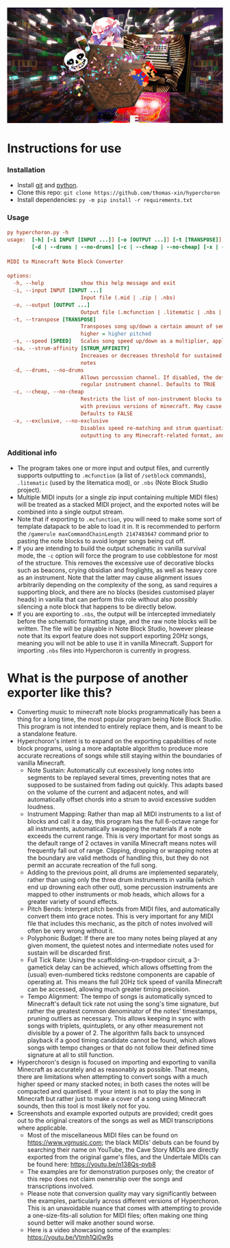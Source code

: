 ![thumbnail](https://raw.githubusercontent.com/thomas-xin/hyperchoron/refs/heads/main/thumb.jpg)
# Instructions for use
### Installation
- Install [git](https://github.com/git-guides/install-git) and [python](https://www.python.org).
- Clone this repo:
`git clone https://github.com/thomas-xin/hyperchoron`
- Install dependencies:
`py -m pip install -r requirements.txt`
### Usage
```ini
py hyperchoron.py -h
usage:  [-h] [-i INPUT [INPUT ...]] [-o [OUTPUT ...]] [-t [TRANSPOSE]] [-s [SPEED]] [-sa [STRUM_AFFINITY]]
        [-d | --drums | --no-drums] [-c | --cheap | --no-cheap] [-x | --exclusive | --no-exclusive]

MIDI to Minecraft Note Block Converter

options:
  -h, --help            show this help message and exit
  -i, --input INPUT [INPUT ...]
                        Input file (.mid | .zip | .nbs)
  -o, --output [OUTPUT ...]
                        Output file (.mcfunction | .litematic | .nbs | .org)
  -t, --transpose [TRANSPOSE]
                        Transposes song up/down a certain amount of semitones, applied before instrument material mapping;
                        higher = higher pitched
  -s, --speed [SPEED]   Scales song speed up/down as a multiplier, applied before tempo sync; higher = faster
  -sa, --strum-affinity [STRUM_AFFINITY]
                        Increases or decreases threshold for sustained notes to be cut into discrete segments; higher = more
                        notes
  -d, --drums, --no-drums
                        Allows percussion channel. If disabled, the default MIDI percussion channel will be treated as a
                        regular instrument channel. Defaults to TRUE
  -c, --cheap, --no-cheap
                        Restricts the list of non-instrument blocks to a more survival-friendly set. Also enables compatibility
                        with previous versions of minecraft. May cause spacing issues with the sand/snare drum instruments.
                        Defaults to FALSE
  -x, --exclusive, --no-exclusive
                        Disables speed re-matching and strum quantisation, increases pitch bucket limit. Defaults to FALSE if
                        outputting to any Minecraft-related format, and included for compatibility with other export formats.
```
### Additional info
- The program takes one or more input and output files, and currently supports outputting to `.mcfunction` (a list of `/setblock` commands), `.litematic` (used by the litematica mod), or `.nbs` (Note Block Studio project).
- Multiple MIDI inputs (or a single zip input containing multiple MIDI files) will be treated as a stacked MIDI project, and the exported notes will be combined into a single output stream.
- Note that if exporting to `.mcfunction`, you will need to make some sort of template datapack to be able to load it in. It is recommended to perform the `/gamerule maxCommandChainLength 2147483647` command prior to pasting the note blocks to avoid longer songs being cut off.
- If you are intending to build the output schematic in vanilla survival mode, the `-c` option will force the program to use cobblestone for most of the structure. This removes the excessive use of decorative blocks such as beacons, crying obsidian and froglights, as well as heavy core as an instrument. Note that the latter may cause alignment issues arbitrarily depending on the complexity of the song, as sand requires a supporting block, and there are no blocks (besides customised player heads) in vanilla that can perform this role without also possibly silencing a note block that happens to be directly below.
- If you are exporting to `.nbs`, the output will be intercepted immediately before the schematic formatting stage, and the raw note blocks will be written. The file will be playable in Note Block Studio, however please note that its export feature does not support exporting 20Hz songs, meaning you will not be able to use it in vanilla Minecraft. Support for importing `.nbs` files into Hyperchoron is currently in progress.

# What is the purpose of another exporter like this?
- Converting music to minecraft note blocks programmatically has been a thing for a long time, the most popular program being Note Block Studio. This program is not intended to entirely replace them, and is meant to be a standalone feature.
- Hyperchoron's intent is to expand on the exporting capabilities of note block programs, using a more adaptable algorithm to produce more accurate recreations of songs while still staying within the boundaries of vanilla Minecraft.
  - Note Sustain: Automatically cut excessively long notes into segments to be replayed several times, preventing notes that are supposed to be sustained from fading out quickly. This adapts based on the volume of the current and adjacent notes, and will automatically offset chords into a strum to avoid excessive sudden loudness.
  - Instrument Mapping: Rather than map all MIDI instruments to a list of blocks and call it a day, this program has the full 6-octave range for all instruments, automatically swapping the materials if a note exceeds the current range. This is very important for most songs as the default range of 2 octaves in vanilla Minecraft means notes will frequently fall out of range. Clipping, dropping or wrapping notes at the boundary are valid methods of handling this, but they do not permit an accurate recreation of the full song.
  - Adding to the previous point, all drums are implemented separately, rather than using only the three drum instruments in vanilla (which end up drowning each other out), some percussion instruments are mapped to other instruments or mob heads, which allows for a greater variety of sound effects.
  - Pitch Bends: Interpret pitch bends from MIDI files, and automatically convert them into grace notes. This is very important for any MIDI file that includes this mechanic, as the pitch of notes involved will often be very wrong without it.
  - Polyphonic Budget: If there are too many notes being played at any given moment, the quietest notes and intermediate notes used for sustain will be discarded first.
  - Full Tick Rate: Using the scaffolding-on-trapdoor circuit, a 3-gametick delay can be achieved, which allows offsetting from the (usual) even-numbered ticks redstone components are capable of operating at. This means the full 20Hz tick speed of vanilla Minecraft can be accessed, allowing much greater timing precision.
  - Tempo Alignment: The tempo of songs is automatically synced to Minecraft's default tick rate not using the song's time signature, but rather the greatest common denominator of the notes' timestamps, pruning outliers as necessary. This allows keeping in sync with songs with triplets, quintuplets, or any other measurement not divisible by a power of 2. The algorithm falls back to unsynced playback if a good timing candidate cannot be found, which allows songs with tempo changes or that do not follow their defined time signature at all to still function.
- Hyperchoron's design is focused on importing and exporting to vanilla Minecraft as accurately and as reasonably as possible. That means, there are limitations when attempting to convert songs with a much higher speed or many stacked notes; in both cases the notes will be compacted and quantised. If your intent is not to play the song in Minecraft but rather just to make a cover of a song using Minecraft sounds, then this tool is most likely not for you.
- Screenshots and example exported outputs are provided; credit goes out to the original creators of the songs as well as MIDI transcriptions where applicable.
  - Most of the miscellaneous MIDI files can be found on https://www.vgmusic.com; the black MIDIs' debuts can be found by searching their name on YouTube, the Cave Story MIDIs are directly exported from the original game's files, and the Undertale MIDIs can be found here: https://youtu.be/n138Qs-pvb8
  - The examples are for demonstration purposes only; the creator of this repo does not claim ownership over the songs and transcriptions involved.
  - Please note that conversion quality may vary significantly between the examples, particularly across different versions of Hyperchoron. This is an unavoidable nuance that comes with attempting to provide a one-size-fits-all solution for MIDI files; often making one thing sound better will make another sound worse.
  - Here is a video showcasing some of the examples: https://youtu.be/Vtmh1Qi0w9s
